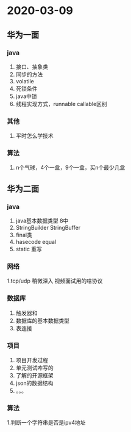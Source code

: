 # 2020-03-09
## 华为一面
### java
1. 接口、抽象类
2. 同步的方法
3. volatile
4. 死锁条件
5. java中锁
6. 线程实现方式，runnable callable区别
### 其他
1. 平时怎么学技术
### 算法
1. n个气球，4个一盒，9个一盒，买n个最少几盒

## 华为二面
### java
1. java基本数据类型 8中
2. StringBuilder StringBuffer
3. final类
4. hasecode equal
6. static 重写
### 网络 
1.tcp/udp 稍微深入  视频面试用的啥协议
### 数据库
1. 触发器和
2. 数据库的基本数据类型
3. 表连接
### 项目
1. 项目开发过程
2. 单元测试咋写的
3. 了解的开源框架
4. json的数据结构
5. 。。。
### 算法
1.判断一个字符串是否是ipv4地址